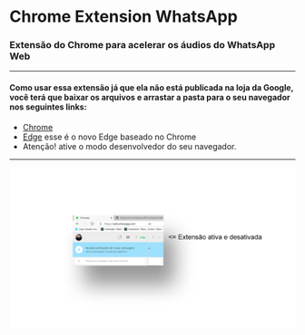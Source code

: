 # Chrome Extension WhatsApp
### Extensão do Chrome para acelerar os áudios do WhatsApp Web
******
#### Como usar essa extensão já que ela não está publicada na loja da Google, você terá que baixar os arquivos e arrastar a pasta para o seu navegador nos seguintes links:
* [Chrome](https://chrome://extensions/)
* [Edge](https://edge://extensions/) esse é o novo Edge baseado no Chrome
* Atenção! ative o modo desenvolvedor do seu navegador. 
******
![Extension Chrome WhatsApp](https://github.com/r-santtos/Chrome-Extension/blob/master/extension.jpg?raw=true?raw=true "Extension Chrome WhatsApp")
